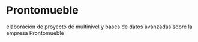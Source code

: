 # Prontomueble
elaboración de proyecto de multinivel y bases de datos avanzadas sobre la empresa Prontomueble
